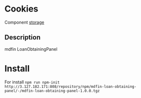 # Cookies

Component [storage](http://3.127.182.171:808/#browse/welcome)

## Description

mdfin LoanObtainingPanel

# Install

For install `npm run npm-init http://3.127.182.171:808/repository/npm/mdfin-loan-obtaining-panel/-/mdfin-loan-obtaining-panel-1.0.0.tgz`
